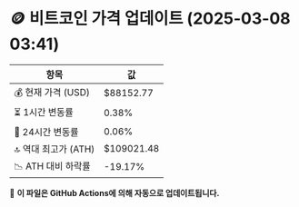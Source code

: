 # 🪙 비트코인 가격 업데이트 (2025-03-08 03:41)

| 항목                | 값 |
|--------------------|----------------|
| 💰 현재 가격 (USD) | $88152.77 |
| ⏳ 1시간 변동률    | 0.38% |
| 📆 24시간 변동률   | 0.06% |
| 🔝 역대 최고가 (ATH) | $109021.48 |
| 📉 ATH 대비 하락률 | -19.17% |

🔄 **이 파일은 GitHub Actions에 의해 자동으로 업데이트됩니다.**
